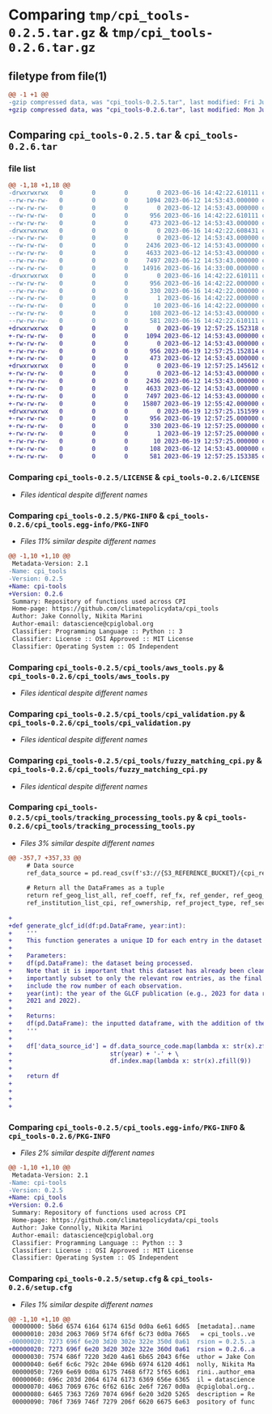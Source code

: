 # Comparing `tmp/cpi_tools-0.2.5.tar.gz` & `tmp/cpi_tools-0.2.6.tar.gz`

## filetype from file(1)

```diff
@@ -1 +1 @@
-gzip compressed data, was "cpi_tools-0.2.5.tar", last modified: Fri Jun 16 14:42:22 2023, max compression
+gzip compressed data, was "cpi_tools-0.2.6.tar", last modified: Mon Jun 19 12:57:25 2023, max compression
```

## Comparing `cpi_tools-0.2.5.tar` & `cpi_tools-0.2.6.tar`

### file list

```diff
@@ -1,18 +1,18 @@
-drwxrwxrwx   0        0        0        0 2023-06-16 14:42:22.610111 cpi_tools-0.2.5/
--rw-rw-rw-   0        0        0     1094 2023-06-12 14:53:43.000000 cpi_tools-0.2.5/LICENSE
--rw-rw-rw-   0        0        0        0 2023-06-12 14:53:43.000000 cpi_tools-0.2.5/MANIFEST.in
--rw-rw-rw-   0        0        0      956 2023-06-16 14:42:22.610111 cpi_tools-0.2.5/PKG-INFO
--rw-rw-rw-   0        0        0      473 2023-06-12 14:53:43.000000 cpi_tools-0.2.5/README.md
-drwxrwxrwx   0        0        0        0 2023-06-16 14:42:22.608431 cpi_tools-0.2.5/cpi_tools/
--rw-rw-rw-   0        0        0        0 2023-06-12 14:53:43.000000 cpi_tools-0.2.5/cpi_tools/__init__.py
--rw-rw-rw-   0        0        0     2436 2023-06-12 14:53:43.000000 cpi_tools-0.2.5/cpi_tools/aws_tools.py
--rw-rw-rw-   0        0        0     4633 2023-06-12 14:53:43.000000 cpi_tools-0.2.5/cpi_tools/cpi_validation.py
--rw-rw-rw-   0        0        0     7497 2023-06-12 14:53:43.000000 cpi_tools-0.2.5/cpi_tools/fuzzy_matching_cpi.py
--rw-rw-rw-   0        0        0    14916 2023-06-16 14:33:00.000000 cpi_tools-0.2.5/cpi_tools/tracking_processing_tools.py
-drwxrwxrwx   0        0        0        0 2023-06-16 14:42:22.610111 cpi_tools-0.2.5/cpi_tools.egg-info/
--rw-rw-rw-   0        0        0      956 2023-06-16 14:42:22.000000 cpi_tools-0.2.5/cpi_tools.egg-info/PKG-INFO
--rw-rw-rw-   0        0        0      330 2023-06-16 14:42:22.000000 cpi_tools-0.2.5/cpi_tools.egg-info/SOURCES.txt
--rw-rw-rw-   0        0        0        1 2023-06-16 14:42:22.000000 cpi_tools-0.2.5/cpi_tools.egg-info/dependency_links.txt
--rw-rw-rw-   0        0        0       10 2023-06-16 14:42:22.000000 cpi_tools-0.2.5/cpi_tools.egg-info/top_level.txt
--rw-rw-rw-   0        0        0      108 2023-06-12 14:53:43.000000 cpi_tools-0.2.5/pyproject.toml
--rw-rw-rw-   0        0        0      581 2023-06-16 14:42:22.610111 cpi_tools-0.2.5/setup.cfg
+drwxrwxrwx   0        0        0        0 2023-06-19 12:57:25.152318 cpi_tools-0.2.6/
+-rw-rw-rw-   0        0        0     1094 2023-06-12 14:53:43.000000 cpi_tools-0.2.6/LICENSE
+-rw-rw-rw-   0        0        0        0 2023-06-12 14:53:43.000000 cpi_tools-0.2.6/MANIFEST.in
+-rw-rw-rw-   0        0        0      956 2023-06-19 12:57:25.152814 cpi_tools-0.2.6/PKG-INFO
+-rw-rw-rw-   0        0        0      473 2023-06-12 14:53:43.000000 cpi_tools-0.2.6/README.md
+drwxrwxrwx   0        0        0        0 2023-06-19 12:57:25.145612 cpi_tools-0.2.6/cpi_tools/
+-rw-rw-rw-   0        0        0        0 2023-06-12 14:53:43.000000 cpi_tools-0.2.6/cpi_tools/__init__.py
+-rw-rw-rw-   0        0        0     2436 2023-06-12 14:53:43.000000 cpi_tools-0.2.6/cpi_tools/aws_tools.py
+-rw-rw-rw-   0        0        0     4633 2023-06-12 14:53:43.000000 cpi_tools-0.2.6/cpi_tools/cpi_validation.py
+-rw-rw-rw-   0        0        0     7497 2023-06-12 14:53:43.000000 cpi_tools-0.2.6/cpi_tools/fuzzy_matching_cpi.py
+-rw-rw-rw-   0        0        0    15807 2023-06-19 12:55:42.000000 cpi_tools-0.2.6/cpi_tools/tracking_processing_tools.py
+drwxrwxrwx   0        0        0        0 2023-06-19 12:57:25.151599 cpi_tools-0.2.6/cpi_tools.egg-info/
+-rw-rw-rw-   0        0        0      956 2023-06-19 12:57:25.000000 cpi_tools-0.2.6/cpi_tools.egg-info/PKG-INFO
+-rw-rw-rw-   0        0        0      330 2023-06-19 12:57:25.000000 cpi_tools-0.2.6/cpi_tools.egg-info/SOURCES.txt
+-rw-rw-rw-   0        0        0        1 2023-06-19 12:57:25.000000 cpi_tools-0.2.6/cpi_tools.egg-info/dependency_links.txt
+-rw-rw-rw-   0        0        0       10 2023-06-19 12:57:25.000000 cpi_tools-0.2.6/cpi_tools.egg-info/top_level.txt
+-rw-rw-rw-   0        0        0      108 2023-06-12 14:53:43.000000 cpi_tools-0.2.6/pyproject.toml
+-rw-rw-rw-   0        0        0      581 2023-06-19 12:57:25.153385 cpi_tools-0.2.6/setup.cfg
```

### Comparing `cpi_tools-0.2.5/LICENSE` & `cpi_tools-0.2.6/LICENSE`

 * *Files identical despite different names*

### Comparing `cpi_tools-0.2.5/PKG-INFO` & `cpi_tools-0.2.6/cpi_tools.egg-info/PKG-INFO`

 * *Files 11% similar despite different names*

```diff
@@ -1,10 +1,10 @@
 Metadata-Version: 2.1
-Name: cpi_tools
-Version: 0.2.5
+Name: cpi-tools
+Version: 0.2.6
 Summary: Repository of functions used across CPI
 Home-page: https://github.com/climatepolicydata/cpi_tools
 Author: Jake Connolly, Nikita Marini
 Author-email: datascience@cpiglobal.org
 Classifier: Programming Language :: Python :: 3
 Classifier: License :: OSI Approved :: MIT License
 Classifier: Operating System :: OS Independent
```

### Comparing `cpi_tools-0.2.5/cpi_tools/aws_tools.py` & `cpi_tools-0.2.6/cpi_tools/aws_tools.py`

 * *Files identical despite different names*

### Comparing `cpi_tools-0.2.5/cpi_tools/cpi_validation.py` & `cpi_tools-0.2.6/cpi_tools/cpi_validation.py`

 * *Files identical despite different names*

### Comparing `cpi_tools-0.2.5/cpi_tools/fuzzy_matching_cpi.py` & `cpi_tools-0.2.6/cpi_tools/fuzzy_matching_cpi.py`

 * *Files identical despite different names*

### Comparing `cpi_tools-0.2.5/cpi_tools/tracking_processing_tools.py` & `cpi_tools-0.2.6/cpi_tools/tracking_processing_tools.py`

 * *Files 3% similar despite different names*

```diff
@@ -357,7 +357,33 @@
     # Data source
     ref_data_source = pd.read_csv(f's3://{S3_REFERENCE_BUCKET}/{cpi_reference_folder}/ref_data_source.csv', encoding='utf-8')
 
     # Return all the DataFrames as a tuple
     return ref_geog_list_all, ref_coeff, ref_fx, ref_gender, ref_geog_list_all, ref_geog_list_cpi, ref_institution_list_all, \
     ref_institution_list_cpi, ref_ownership, ref_project_type, ref_sector, ref_instr, ref_recipient, ref_data_source
 
+
+def generate_glcf_id(df:pd.DataFrame, year:int):
+    '''
+    This function generates a unique ID for each entry in the dataset processed. 
+    
+    Parameters:
+    df(pd.DataFrame): the dataset being processed. 
+    Note that it is important that this dataset has already been cleaned and most
+    importantly subset to only the relevant row entries, as the final data ID will
+    include the row number of each observation. 
+    year(int): the year of the GLCF publication (e.g., 2023 for data relating to
+    2021 and 2022).
+    
+    Returns:
+    df(pd.DataFrame): the inputted dataframe, with the addition of the column 'data_source_id'.
+    '''
+    
+    df['data_source_id'] = df.data_source_code.map(lambda x: str(x).zfill(3)) + '-' + \
+                           str(year) + '-' + \
+                           df.index.map(lambda x: str(x).zfill(9))
+
+    return df
+    
+    
+    
+
```

### Comparing `cpi_tools-0.2.5/cpi_tools.egg-info/PKG-INFO` & `cpi_tools-0.2.6/PKG-INFO`

 * *Files 2% similar despite different names*

```diff
@@ -1,10 +1,10 @@
 Metadata-Version: 2.1
-Name: cpi-tools
-Version: 0.2.5
+Name: cpi_tools
+Version: 0.2.6
 Summary: Repository of functions used across CPI
 Home-page: https://github.com/climatepolicydata/cpi_tools
 Author: Jake Connolly, Nikita Marini
 Author-email: datascience@cpiglobal.org
 Classifier: Programming Language :: Python :: 3
 Classifier: License :: OSI Approved :: MIT License
 Classifier: Operating System :: OS Independent
```

### Comparing `cpi_tools-0.2.5/setup.cfg` & `cpi_tools-0.2.6/setup.cfg`

 * *Files 1% similar despite different names*

```diff
@@ -1,10 +1,10 @@
 00000000: 5b6d 6574 6164 6174 615d 0d0a 6e61 6d65  [metadata]..name
 00000010: 203d 2063 7069 5f74 6f6f 6c73 0d0a 7665   = cpi_tools..ve
-00000020: 7273 696f 6e20 3d20 302e 322e 350d 0a61  rsion = 0.2.5..a
+00000020: 7273 696f 6e20 3d20 302e 322e 360d 0a61  rsion = 0.2.6..a
 00000030: 7574 686f 7220 3d20 4a61 6b65 2043 6f6e  uthor = Jake Con
 00000040: 6e6f 6c6c 792c 204e 696b 6974 6120 4d61  nolly, Nikita Ma
 00000050: 7269 6e69 0d0a 6175 7468 6f72 5f65 6d61  rini..author_ema
 00000060: 696c 203d 2064 6174 6173 6369 656e 6365  il = datascience
 00000070: 4063 7069 676c 6f62 616c 2e6f 7267 0d0a  @cpiglobal.org..
 00000080: 6465 7363 7269 7074 696f 6e20 3d20 5265  description = Re
 00000090: 706f 7369 746f 7279 206f 6620 6675 6e63  pository of func
```

